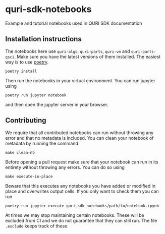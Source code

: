 # quri-sdk-notebooks
Example and tutorial notebooks used in QURI SDK documentation

## Installation instructions

The notebooks here use `quri-algo`, `quri-parts`, `quri-vm` and `quri-parts-qsci`. Make sure you have the latest versions of them installed. The easiest way is to use [poetry](https://python-poetry.org/docs/#installing-with-pipx).

```
poetry install
```

Then run the notebooks in your virtual environment. You can run jupyter using

```
poetry run jupyter notebook
```

and then open the jupyter server in your browser.

## Contributing

We require that all contributed notebooks can run without throwing any error and that no metadata is included. You can clean your notebook of metadata by running the command

```
make clean-nb
```

Before opening a pull request make sure that your notebook can run in its entirety without throwing any errors. You can do so using

```
make execute-in-place
```

Beware that this executes any notebooks you have added or modified in place and overwrites output cells. If you only want to check them you can run

```
poetry run jupyter execute quri_sdk_notebooks/path/to/notebook.ipynb
```

At times we may stop maintaining certain notebooks. These will be excluded from CI and we do not guarantee that they can still run. The file `.exclude` keeps track of these.
